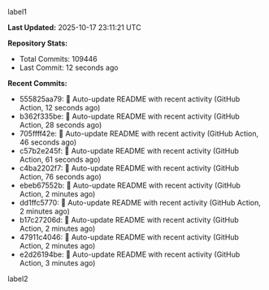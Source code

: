 
label1 
<!-- ACTIVITY_START -->
**Last Updated:** 2025-10-17 23:11:21 UTC

**Repository Stats:**
- Total Commits: 109446
- Last Commit: 12 seconds ago

**Recent Commits:**
- 555825aa79: 🤖 Auto-update README with recent activity (GitHub Action, 12 seconds ago)
- b362f335be: 🤖 Auto-update README with recent activity (GitHub Action, 28 seconds ago)
- 705ffff42e: 🤖 Auto-update README with recent activity (GitHub Action, 46 seconds ago)
- c57b2e245f: 🤖 Auto-update README with recent activity (GitHub Action, 61 seconds ago)
- c4ba2202f7: 🤖 Auto-update README with recent activity (GitHub Action, 76 seconds ago)
- ebeb67552b: 🤖 Auto-update README with recent activity (GitHub Action, 2 minutes ago)
- dd1ffc5770: 🤖 Auto-update README with recent activity (GitHub Action, 2 minutes ago)
- b17c27206d: 🤖 Auto-update README with recent activity (GitHub Action, 2 minutes ago)
- 47911c4046: 🤖 Auto-update README with recent activity (GitHub Action, 2 minutes ago)
- e2d26194be: 🤖 Auto-update README with recent activity (GitHub Action, 3 minutes ago)
<!-- ACTIVITY_END -->

label2
